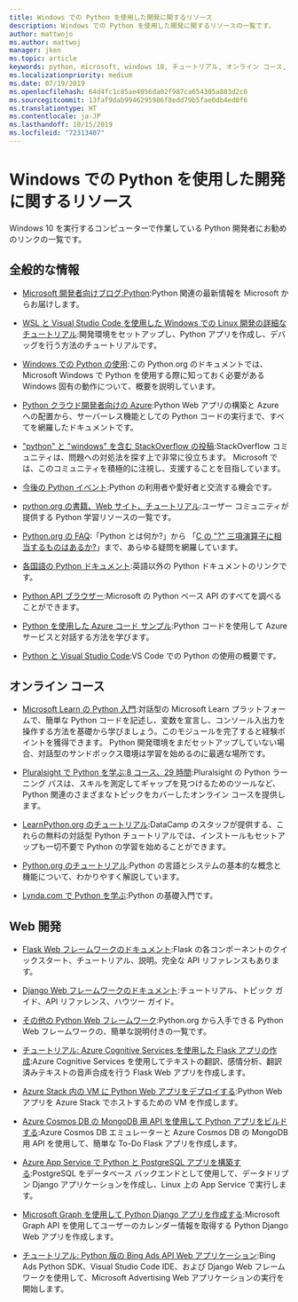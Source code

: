 ```yaml
---
title: Windows での Python を使用した開発に関するリソース
description: Windows での Python を使用した開発に関するリソースの一覧です。
author: mattwojo
ms.author: mattwoj
manager: jken
ms.topic: article
keywords: python, microsoft, windows 10, チュートリアル, オンライン コース, ブログ, イベント
ms.localizationpriority: medium
ms.date: 07/19/2019
ms.openlocfilehash: 64d4fc1c85ae4056da02f987ca654305a883d2c6
ms.sourcegitcommit: 13faf9dab9946295986f8edd79b5fae0db4ed0f6
ms.translationtype: HT
ms.contentlocale: ja-JP
ms.lasthandoff: 10/15/2019
ms.locfileid: "72313407"
---
```

# <a name="resources-for-developing-with-python-on-windows"></a>Windows での Python を使用した開発に関するリソース

Windows 10 を実行するコンピューターで作業している Python 開発者にお勧めのリンクの一覧です。

## <a name="general"></a>全般的な情報

- [Microsoft 開発者向けブログ:Python](https://devblogs.microsoft.com/python/):Python 関連の最新情報を Microsoft からお届けします。

- [WSL と Visual Studio Code を使用した Windows での Linux 開発の詳細なチュートリアル](https://devblogs.microsoft.com/commandline/an-in-depth-tutorial-on-linux-development-on-windows-with-wsl-and-visual-studio-code/):開発環境をセットアップし、Python アプリを作成し、デバッグを行う方法のチュートリアルです。

- [Windows での Python の使用](https://docs.python.org/3/using/windows.html):この Python.org のドキュメントでは、Microsoft Windows で Python を使用する際に知っておく必要がある Windows 固有の動作について、概要を説明しています。

- [Python クラウド開発者向けの Azure](https://docs.microsoft.com/azure/python/):Python Web アプリの構築と Azure への配置から、サーバーレス機能としての Python コードの実行まで、すべてを網羅したドキュメントです。

- ["python" と "windows" を含む StackOverflow の投稿](https://stackoverflow.com/questions/4750806/how-do-i-install-pip-on-windows/12476379):StackOverflow コミュニティは、問題への対処法を探す上で非常に役立ちます。 Microsoft では、このコミュニティを積極的に注視し、支援することを目指しています。

- [今後の Python イベント](https://www.python.org/events/python-events):Python の利用者や愛好者と交流する機会です。

- [python.org の書籍、Web サイト、チュートリアル](https://wiki.python.org/moin/BeginnersGuide/Programmers):ユーザー コミュニティが提供する Python 学習リソースの一覧です。

- [Python.org の FAQ](https://docs.python.org/3/faq/):「Python とは何か?」から 「[C の "?" 三項演算子に相当するものはあるか?](https://docs.python.org/3/faq/programming.html#is-there-an-equivalent-of-c-s-ternary-operator)」まで、あらゆる疑問を網羅しています。

- [各国語の Python ドキュメント](https://wiki.python.org/moin/Languages):英語以外の Python ドキュメントのリンクです。

- [Python API ブラウザー](https://docs.microsoft.com/python/api/?view=azure-python):Microsoft の Python ベース API のすべてを調べることができます。

- [Python を使用した Azure コード サンプル](https://azure.microsoft.com/en-us/resources/samples/?platform=python&sort=0):Python コードを使用して Azure サービスと対話する方法を学びます。

- [Python と Visual Studio Code](https://code.visualstudio.com/docs/languages/python):VS Code での Python の使用の概要です。

## <a name="online-courses"></a>オンライン コース

- [Microsoft Learn の Python 入門](https://docs.microsoft.com/en-us/learn/modules/intro-to-python/):対話型の Microsoft Learn プラットフォームで、簡単な Python コードを記述し、変数を宣言し、コンソール入出力を操作する方法を基礎から学びましょう。このモジュールを完了すると経験ポイントを獲得できます。 Python 開発環境をまだセットアップしていない場合、対話型のサンドボックス環境は学習を始めるのに最適な場所です。

- [Pluralsight で Python を学ぶ:8 コース、29 時間](https://app.pluralsight.com/paths/skills/python):Pluralsight の Python ラーニング パスは、スキルを測定してギャップを見つけるためのツールなど、Python 関連のさまざまなトピックをカバーしたオンライン コースを提供します。

- [LearnPython.org のチュートリアル](https://www.learnpython.org/):DataCamp のスタッフが提供する、これらの無料の対話型 Python チュートリアルでは、インストールもセットアップも一切不要で Python の学習を始めることができます。

- [Python.org のチュートリアル](https://docs.python.org/3/tutorial/index.html):Python の言語とシステムの基本的な概念と機能について、わかりやすく解説しています。

- [Lynda.com で Python を学ぶ](https://www.lynda.com/Python-tutorials/Learning-Python/661773-2.html):Python の基礎入門です。

## <a name="web-development"></a>Web 開発

- [Flask Web フレームワークのドキュメント](https://flask.palletsprojects.com/en/1.1.x/):Flask の各コンポーネントのクイックスタート、チュートリアル、説明。完全な API リファレンスもあります。

- [Django Web フレームワークのドキュメント](https://docs.djangoproject.com/en/2.2/):チュートリアル、トピック ガイド、API リファレンス、ハウツー ガイド。

- [その他の Python Web フレームワーク](https://wiki.python.org/moin/WebFrameworks):Python.org から入手できる Python Web フレームワークの、簡単な説明付きの一覧です。

- [チュートリアル: Azure Cognitive Services を使用した Flask アプリの作成](https://docs.microsoft.com/azure/cognitive-services/translator/tutorial-build-flask-app-translation-synthesis):Azure Cognitive Services を使用してテキストの翻訳、感情分析、翻訳済みテキストの音声合成を行う Flask Web アプリを作成します。

- [Azure Stack 内の VM に Python Web アプリをデプロイする](https://docs.microsoft.com/azure-stack/user/azure-stack-dev-start-howto-vm-python):Python Web アプリを Azure Stack でホストするための VM を作成します。

- [Azure Cosmos DB の MongoDB 用 API を使用して Python アプリをビルドする](https://docs.microsoft.com/azure/cosmos-db/create-mongodb-flask):Azure Cosmos DB エミュレーターと Azure Cosmos DB の MongoDB 用 API を使用して、簡単な To-Do Flask アプリを作成します。

- [Azure App Service で Python と PostgreSQL アプリを構築する](https://docs.microsoft.com/azure/app-service/containers/tutorial-python-postgresql-app):PostgreSQL をデータベース バックエンドとして使用して、データドリブン Django アプリケーションを作成し、Linux 上の App Service で実行します。

- [Microsoft Graph を使用して Python Django アプリを作成する](https://docs.microsoft.com/graph/tutorials/python):Microsoft Graph API を使用してユーザーのカレンダー情報を取得する Python Django Web アプリを作成します。

- [チュートリアル: Python 版の Bing Ads API Web アプリケーション](https://docs.microsoft.com/advertising/guides/walkthrough-web-application-python?view=bingads-13):Bing Ads Python SDK、Visual Studio Code IDE、および Django Web フレームワークを使用して、Microsoft Advertising Web アプリケーションの実行を開始します。
